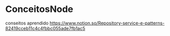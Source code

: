 # ConceitosNode

conseitos aprendido
https://www.notion.so/Repository-service-e-patterns-82419cceb11c4c4fbbc055ade7fb1ac5
